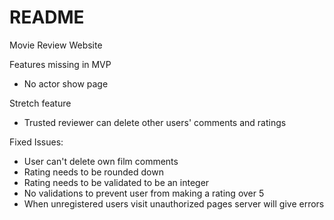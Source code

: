 # README

Movie Review Website

Features missing in MVP
- No actor show page

Stretch feature
- Trusted reviewer can delete other users' comments and ratings

Fixed Issues:
- User can't delete own film comments
- Rating needs to be rounded down
- Rating needs to be validated to be an integer
- No validations to prevent user from making a rating over 5
- When unregistered users visit unauthorized pages server will give errors
